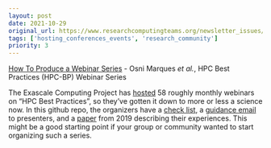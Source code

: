 ```yaml
---
layout: post
date: 2021-10-29
original_url: https://www.researchcomputingteams.org/newsletter_issues/0098
tags: ['hosting_conferences_events', 'research_community']
priority: 3
---
```


<!-- markdownlint-disable MD033 -->
<!-- markdownlint-disable MD041 -->
<!-- markdownlint-disable MD049 -->

[How To Produce a Webinar Series](https://github.com/betterscientificsoftware/Webinar-Process) - Osni Marques *et al.*, HPC Best Practices (HPC-BP) Webinar Series

The Exascale Computing Project has [hosted](https://ideas-productivity.org/events/hpc-best-practices-webinars/) 58 roughly monthly webinars on “HPC Best Practices”, so they’ve gotten it down to more or less a science now.  In this github repo, the organizers have a [check list](https://github.com/betterscientificsoftware/Webinar-Process/blob/master/checklist.md), a [guidance email](https://github.com/betterscientificsoftware/Webinar-Process/blob/master/guidance.md) to presenters, and a [paper](https://github.com/betterscientificsoftware/Webinar-Process/blob/master/2019_JOCSE.pdf) from 2019 describing their experiences.  This might be a good starting point if your group or community wanted to start organizing such a series.
